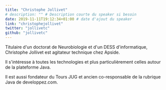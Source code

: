 ```yaml
---
title: "Christophe Jollivet"
# description: "" # Description courte du speaker si besoin
date: 2019-11-11T19:12:34+01:00 # date d'ajout du speaker
link: "christophejollivet"
twitter: "jollivetc"
github: "jollivetc"
---
```

Titulaire d'un doctorat de Neurobiologie et d'un DESS d'informatique, Christophe Jollivet est agitateur technique chez Apside.

Il s'intéresse à toutes les technologies et plus particulièrement celles autour de la plateforme Java.

Il est aussi fondateur du Tours JUG et ancien co-responsable de la rubrique Java de developpez.com.
